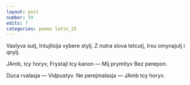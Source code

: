 ```yaml
---
layout: post
number: 39
edits: 7
categories: poems latin_25
---
```


Vaxlyva sutj,
Intujitsija vybere stylj.
Z nutra slova tetcutj, 
Irxu omynajutj i qnylj. 

JAmb, tcy horyv,
Frystajl tcy kanon —
Mij prymityv 
Bez perepon. 

Duca rvalasja — 
Vidpustyv. 
Ne perejmalasja — 
JAmb tcy horyv.
